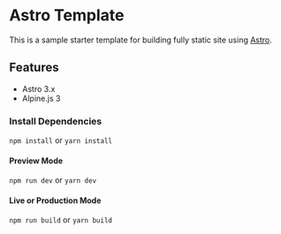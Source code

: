 # Astro Template
This is a sample starter template for building fully static site using [Astro](https://astro.build).

## Features

- Astro 3.x
- Alpine.js 3

### Install Dependencies
`npm install` or `yarn install`

#### Preview Mode
`npm run dev` or `yarn dev`

#### Live or Production Mode
`npm run build` or `yarn build`
